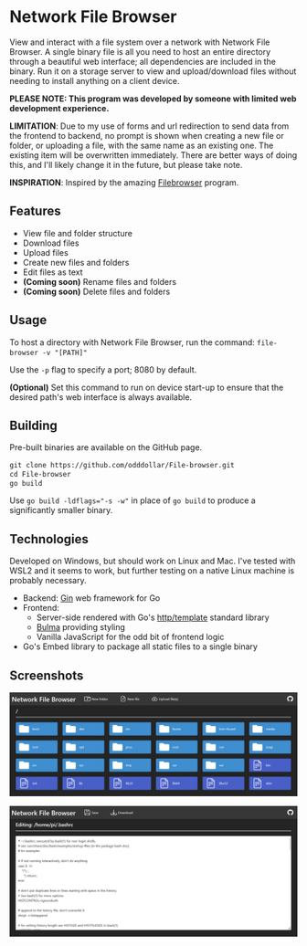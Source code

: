 # Network File Browser

View and interact with a file system over a network with Network File Browser. A single binary file is all you need to host an entire directory through a beautiful web interface; all dependencies are included in the binary. Run it on a storage server to view and upload/download files without needing to install anything on a client device.

**PLEASE NOTE: This program was developed by someone with limited web development experience.**

**LIMITATION**: Due to my use of forms and url redirection to send data from the frontend to backend, no prompt is shown when creating a new file or folder, or uploading a file, with the same name as an existing one. The existing item will be overwritten immediately. There are better ways of doing this, and I'll likely change it in the future, but please take note.

**INSPIRATION**: Inspired by the amazing [Filebrowser](https://github.com/filebrowser/filebrowser) program.

## Features

- View file and folder structure
- Download files
- Upload files
- Create new files and folders
- Edit files as text
- **(Coming soon)** Rename files and folders
- **(Coming soon)** Delete files and folders

## Usage

To host a directory with Network File Browser, run the command: ``file-browser -v "[PATH]"``

Use the ``-p`` flag to specify a port; 8080 by default. 

**(Optional)** Set this command to run on device start-up to ensure that the desired path's web interface is always available.

## Building

Pre-built binaries are available on the GitHub page.

```
git clone https://github.com/odddollar/File-browser.git
cd File-browser
go build
```

Use ``go build -ldflags="-s -w"`` in place of ``go build`` to produce a significantly smaller binary.

## Technologies

Developed on Windows, but should work on Linux and Mac. I've tested with WSL2 and it seems to work, but further testing on a native Linux machine is probably necessary.

- Backend: [Gin](https://gin-gonic.com/) web framework for Go
- Frontend: 
  - Server-side rendered with Go's [http/template](https://pkg.go.dev/html/template) standard library
  - [Bulma](https://bulma.io) providing styling
  - Vanilla JavaScript for the odd bit of frontend logic
- Go's Embed library to package all static files to a single binary

## Screenshots

![Home](screenshots/home.png)

![Edit](screenshots/edit.png)
